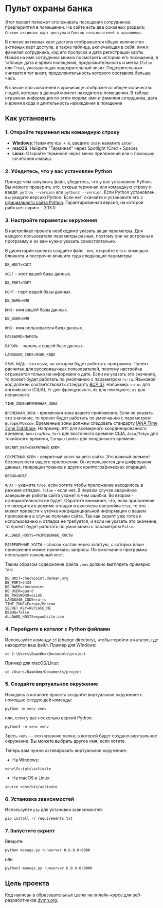 # Пульт охраны банка

Этот проект поможет отслеживать посещения сотрудников предпириятия в помещении. На сайте есть два основных раздела: `Список активных карт доступа` и `Список пользователей в хранилище`.

В списке активных карт доступа отображается общее количество активных карт доступа, а также таблица, включающая в себя: имя и фамилия сотрудника, код его пропуска и дата регистрации карты. Нажав на имя сотрудника можно посмотреть историю его посещений, в таблице: дата и время посещения, продолжительность и метка (`False` или `True`), указывающая подозрительный визит. Подозрительным считается тот визит, продолжительность которого составила больше часа.

В списке пользователей в хранилище отображется общее количество людей, которые в данный момент находятся в помещении. В таблце отражена информация по этим людям: имя и фамилия сотрудника, дата и время входа и длительность нахождения в помщении.

## Как установить
### 1. Откройте терминал или командную строку
- **Windows**: Нажмите `Win + R`, введите `cmd` и нажмите `Enter`.
- **macOS**: Найдите "Терминал" через Spotlight (Cmd + Space).
- **Linux**: Откройте терминал через меню приложений или с помощью сочетания клавиш.

### 2. Убедитесь, что у вас установлен Python
Прежде чем запускать файл, убедитесь, что у вас установлен Python. Вы можете проверить это, открыв терминал или командную строку и введя:
`python --version`
или
`python3 --version`.
Если Python установлен, вы увидите версию Python. Если нет, скачайте и установите его с [официального сайта Python](https://www.python.org/downloads/). Гарантированная версия, на которой работает скрипт - 3.13.0.


### 3. Настройте параметры окружения

В настройках проекта необходимо указать ваши параметры. Для каждого пользователя параметры разные, поэтому они не встроены к программу и их вам нужно указать самостоятельно.

В директории проекта создайте файл `.env`, откройте его с помощью блокнота и построчно впишите туда следующие параметры:
```
DB_HOST=ХОСТ
```
`ХОСТ` - хост вашей базы данных.
```
DB_PORT=ПОРТ
```
`ПОРТ` - порт вашей базы данных.
```
DB_NAME=ИМЯ
```
`ИМЯ` - имя вашей базы данных.
```
DB_USER=ИМЯ
```
`ИМЯ` - имя пользователя базы данных.
```
PASSWORD=ПАРОЛЬ
```
`ПАРОЛЬ` - пароль к вашей базе данных.
```
LANGUAGE_CODE=ЯЗЫК_КОДА
```
`ЯЗЫК_КОДА` - это язык, на котором будет работать программа. Проект расчитан для русскоязычных пользователей, поэтому настройка отражается только на информаии о дате. Если не указать это значение, то проект будет работать по умолчанию с параметром `ru-ru`. Языковой код должен соответствовать стандарту [BCP 47](https://gpt-chatbot.ru/chat-gpt-ot-openai-dlya-generacii-teksta). Например:
`en-us` для английского (США), `fr` для французского, `de` для немецкого, `es` для испанского.
```
TIME_ZONE=ВРЕМЕННАЯ_ЗОНА
```
`ВРЕМЕННАЯ_ЗОНА` - временная зона вашего приложения. Если не указать это значение, то проект будет работать по умолчанию с параметром `Europe/Moscow`. Временные зоны должны следовать стандарту [IANA Time Zone Database](https://www.iana.org/time-zones). Например: `UTC` для всемирного координированного времени, `America/New_York` для восточного времени США, `Asia/Tokyo` для токийского времени, `Europe/London` для лондонского времени. 
```
SECRET_KEY=СЕКРЕТНЫЙ_КЛЮЧ
```
`СЕКРЕТНЫЙ_КЛЮЧ` - секретный ключ вашего сайта. Это важный элемент безопасности вашего приложения. Он используется для шифрования данных, генерации токенов и других криптографических операций. 
```
DEBUG=ФЛАГ
```
`ФЛАГ` - укажите `true`, если хотите чтобы приложение находилось в режиме отладки. `false` - если нет. В первом случае аварийное завершение работы сайта укажет в чем ошибка. Во втором - ифнормативности не будет. Обратите внимание, что, если приложение не находится в режиме отладки и включена настройка `true`, то это может привести к утечке конфиденциальной информации о вашем приложении в случае поломки сайта. Так как скрипт уже готов к использованию и отладка не требуется, и если не указать это значение, то проект будет работать по умолчанию с параметром `False`.

```
ALLOWED_HOSTS=РАЗРЕШЕННЫЕ_ХОСТЫ
```
`РАЗРЕШЕННЫЕ_ХОСТЫ` - список хостов через запятую, с которых ваше приложение может принимать запросы. По умолчанию программа использует локальный хост.

Таким образом содержание файла `.env` должно выглядеть примерно так:
```
DB_HOST=checkpoint.devman.org
DB_PORT=5434
DB_NAME=checkpoint
DB_USER=guard
DB_PASSWORD=osim5
LANGUAGE_CODE=ru-ru
TIME_ZONE=Europe/Moscow
SECRET_KEY=REPLACE_ME
DEBUG=false
ALLOWED_HOSTS=mywebsite.com
```
### 4. Перейдите в каталог с Python файлами
Используйте команду `cd` (change directory), чтобы перейти в каталог, где находится ваш файл. 
Пример для Windows: 
```
cd C:\Users\ВашеИмя\Documents\project
```
Пример для macOS/Linux: 
```
cd /Users/ВашеИмя/Documents/project
```

### 5. Создайте виртуальное окружение

Находясь в каталоге проекта создайте виртуальное окружение с помощью следующей команды:
```
python -m venv venv
```
или, если у вас несколько версий Python:
```
python3 -m venv venv
```
Здесь `venv` — это название папки, в которой будет создано виртуальное окружение. Вы можете выбрать другое имя, если хотите.

Теперь вам нужно активировать виртуальное окружение:
- На Windows:
```
venv\Scripts\activate
```
- На macOS и Linux:
```
source venv/bin/activate
```
### 6. Установка зависимостей

Используйте `pip` для установки зависимостей:
```
pip install -r requirements.txt
```
### 7. Запустите скрипт
Введите:
```
python manage.py runserver 0.0.0.0:8000
```
или
```
python3 manage.py runserver 0.0.0.0:8000
```
## Цель проекта

Код написан в образовательных целях на онлайн-курсе для веб-разработчиков [dvmn.org](https://dvmn.org/).
